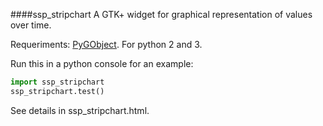 ####ssp_stripchart
A GTK+ widget for graphical representation of values over time.

Requeriments: [PyGObject](https://wiki.gnome.org/Projects/PyGObject).
For python 2 and 3.

Run this in a python console for an example:
```python
import ssp_stripchart
ssp_stripchart.test()
```
See details in ssp_stripchart.html.

